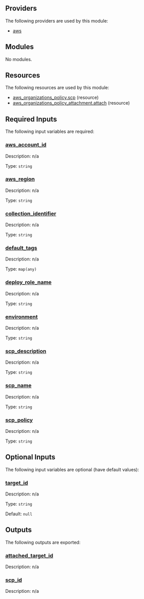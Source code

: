 ## Providers

The following providers are used by this module:

- <a name="provider_aws"></a> [aws](#provider_aws)

## Modules

No modules.

## Resources

The following resources are used by this module:

- [aws_organizations_policy.scp](https://registry.terraform.io/providers/hashicorp/aws/latest/docs/resources/organizations_policy) (resource)
- [aws_organizations_policy_attachment.attach](https://registry.terraform.io/providers/hashicorp/aws/latest/docs/resources/organizations_policy_attachment) (resource)

## Required Inputs

The following input variables are required:

### <a name="input_aws_account_id"></a> [aws_account_id](#input_aws_account_id)

Description: n/a

Type: `string`

### <a name="input_aws_region"></a> [aws_region](#input_aws_region)

Description: n/a

Type: `string`

### <a name="input_collection_identifier"></a> [collection_identifier](#input_collection_identifier)

Description: n/a

Type: `string`

### <a name="input_default_tags"></a> [default_tags](#input_default_tags)

Description: n/a

Type: `map(any)`

### <a name="input_deploy_role_name"></a> [deploy_role_name](#input_deploy_role_name)

Description: n/a

Type: `string`

### <a name="input_environment"></a> [environment](#input_environment)

Description: n/a

Type: `string`

### <a name="input_scp_description"></a> [scp_description](#input_scp_description)

Description: n/a

Type: `string`

### <a name="input_scp_name"></a> [scp_name](#input_scp_name)

Description: n/a

Type: `string`

### <a name="input_scp_policy"></a> [scp_policy](#input_scp_policy)

Description: n/a

Type: `string`

## Optional Inputs

The following input variables are optional (have default values):

### <a name="input_target_id"></a> [target_id](#input_target_id)

Description: n/a

Type: `string`

Default: `null`

## Outputs

The following outputs are exported:

### <a name="output_attached_target_id"></a> [attached_target_id](#output_attached_target_id)

Description: n/a

### <a name="output_scp_id"></a> [scp_id](#output_scp_id)

Description: n/a
